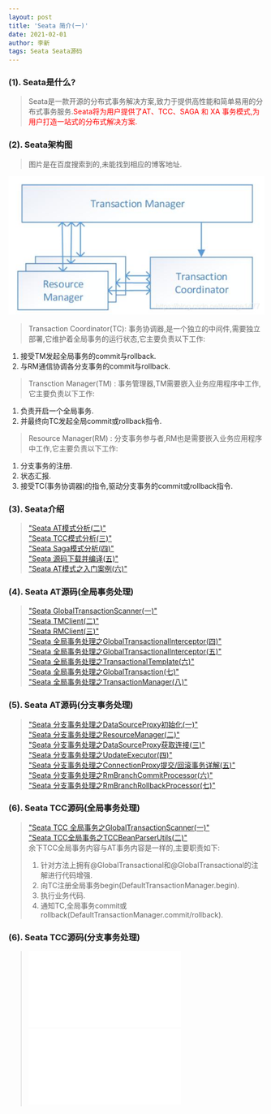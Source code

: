 ```yaml
---
layout: post
title: 'Seata 简介(一)'
date: 2021-02-01
author: 李新
tags: Seata Seata源码
---
```


### (1). Seata是什么?
> Seata是一款开源的分布式事务解决方案,致力于提供高性能和简单易用的分布式事务服务.<font color='red'>Seata将为用户提供了AT、TCC、SAGA 和 XA 事务模式,为用户打造一站式的分布式解决方案.</font>    

### (2). Seata架构图
> 图片是在百度搜索到的,未能找到相应的博客地址. 

!["Seata框架图"](/assets/seata/imgs/seata-architecture.jpg)

> Transaction Coordinator(TC): 事务协调器,是一个独立的中间件,需要独立部署,它维护着全局事务的运行状态,它主要负责以下工作:  
1. 接受TM发起全局事务的commit与rollback.   
2. 与RM通信协调各分支事务的commit与rollback.   

> Transction Manager(TM) : 事务管理器,TM需要嵌入业务应用程序中工作,它主要负责以下工作:  
1. 负责开启一个全局事务.    
2. 并最终向TC发起全局commit或rollback指令.   

> Resource Manager(RM) : 分支事务参与者,RM也是需要嵌入业务应用程序中工作,它主要负责以下工作:  
1. 分支事务的注册.
2. 状态汇报.   
3. 接受TC(事务协调器)的指令,驱动分支事务的commit或rollback指令.   

### (3). Seata介绍
> ["Seata AT模式分析(二)"](/2021/01/28/Seata-AT.html)   
> ["Seata TCC模式分析(三)"](/2021/01/28/Seata-TCC.html)   
> ["Seata Saga模式分析(四)"](/2021/01/28/Seata-Saga.html)   
> ["Seata 源码下载并编译(五)"](/2021/01/28/Seata-Source-Compile.html)   
> ["Seata AT模式之入门案例(六)"](/2021/01/28/Seata-AT-Example.html)  



### (4). Seata AT源码(全局事务处理)
> ["Seata GlobalTransactionScanner(一)"](/2021/01/29/Seata-Source-GlobalTransactionScanner.html)   
> ["Seata TMClient(二)"](/2021/01/29/Seata-Source-TMClient.html)       
> ["Seata RMClient(三)"](/2021/01/29/Seata-Source-RMClient.html)    
> ["Seata 全局事务处理之GlobalTransactionalInterceptor(四)"](/2021/01/29/Seata-Source-GlobalTransactionalInterceptor.html)    
> ["Seata 全局事务处理之GlobalTransactionalInterceptor(五)"](/2021/01/29/Seata-Source-TransactionalTemplate.html)    
> ["Seata 全局事务处理之TransactionalTemplate(六)"](/2021/01/29/Seata-Source-TransactionalTemplate.html)    
> ["Seata 全局事务处理之GlobalTransaction(七)"](/2021/01/29/Seata-Source-GlobalTransaction.html)    
> ["Seata 全局事务处理之TransactionManager(八)"](/2021/01/29/Seata-Source-TransactionManager.html)

### (5). Seata AT源码(分支事务处理)
> ["Seata 分支事务处理之DataSourceProxy初始化(一)"](/2021/01/29/Seata-Source-DataSourceProxy-new.html)    
> ["Seata 分支事务处理之ResourceManager(二)"](/2021/01/29/Seata-Source-ResourceManager.html)    
> ["Seata 分支事务处理之DataSourceProxy获取连接(三)"](/2021/01/29/Seata-Source-DataSourceProxy-getConnection.html)    
> ["Seata 分支事务处理之UpdateExecutor(四)"](/2021/01/29/Seata-Source-UpdateExecutor.html)    
> ["Seata 分支事务处理之ConnectionProxy提交/回滚事务详解(五)"](/2021/01/29/Seata-Source-ConnectionProxy-commit.html)    
> ["Seata 分支事务处理之RmBranchCommitProcessor(六)"](/2021/01/29/Seata-Source-RmBranchCommitProcessor.html)    
> ["Seata 分支事务处理之RmBranchRollbackProcessor(七)"](/2021/01/29/Seata-Source-RmBranchRollbackProcessor.html)    


### (6). Seata TCC源码(全局事务处理)
> ["Seata  TCC 全局事务之GlobalTransactionScanner(一)"](/2021/01/29/Seata-Source-TCC-GlobalTransactionScanner.html)    
> ["Seata  TCC全局事务之TCCBeanParserUtils(二)"](/2021/01/29/Seata-Source-TCC-TCCBeanParserUtils.html)    
> 余下TCC全局事务内容与AT事务内容是一样的,主要职责如下:    
> 1. 针对方法上拥有@GlobalTransactional和@GlobalTransactional的注解进行代码增强.  
> 2. 向TC注册全局事务begin(DefaultTransactionManager.begin).   
> 3. 执行业务代码.  
> 4. 通知TC,全局事务commit或rollback(DefaultTransactionManager.commit/rollback).   

### (6). Seata TCC源码(分支事务处理)
> !["Seata  TCC分支事务之TccActionInterceptor(一)"](/2021/01/29/Seata-Source-TCC-TccActionInterceptor.html)    
> !["Seata  TCC分支事务之ActionInterceptorHandler(二)"](/2021/01/29/Seata-Source-TCC-ActionInterceptorHandler.html)      


